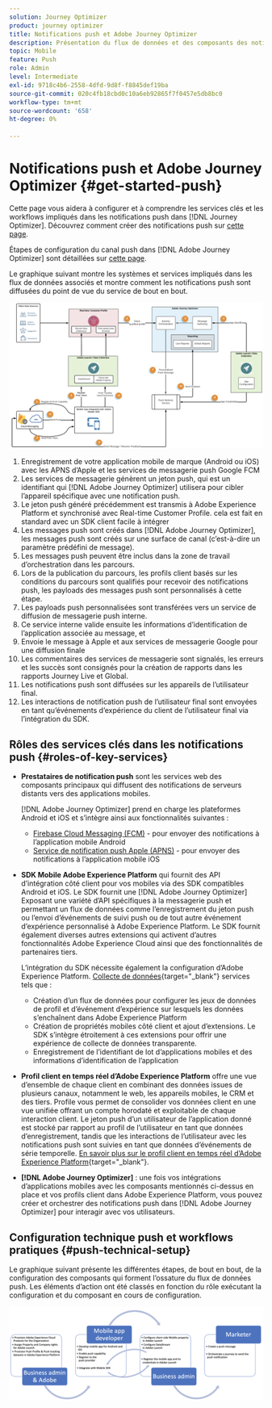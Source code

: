```yaml
---
solution: Journey Optimizer
product: journey optimizer
title: Notifications push et Adobe Journey Optimizer
description: Présentation du flux de données et des composants des notifications push
topic: Mobile
feature: Push
role: Admin
level: Intermediate
exl-id: 9718c4b6-2558-4dfd-9d8f-f8845def19ba
source-git-commit: 020c4fb18cbd0c10a6eb92865f7f0457e5db8bc0
workflow-type: tm+mt
source-wordcount: '658'
ht-degree: 0%

---
```


# Notifications push et Adobe Journey Optimizer {#get-started-push}

Cette page vous aidera à configurer et à comprendre les services clés et les workflows impliqués dans les notifications push dans [!DNL Journey Optimizer]. Découvrez comment créer des notifications push sur [cette page](create-push.md).

Étapes de configuration du canal push dans [!DNL Adobe Journey Optimizer] sont détaillées sur [cette page](push-configuration.md).

Le graphique suivant montre les systèmes et services impliqués dans les flux de données associés et montre comment les notifications push sont diffusées du point de vue du service de bout en bout.

![](assets/push-flow.png)

1. Enregistrement de votre application mobile de marque (Android ou iOS) avec les APNS d’Apple et les services de messagerie push Google FCM
1. Les services de messagerie génèrent un jeton push, qui est un identifiant qui [!DNL Adobe Journey Optimizer] utilisera pour cibler l’appareil spécifique avec une notification push.
1. Le jeton push généré précédemment est transmis à Adobe Experience Platform et synchronisé avec Real-time Customer Profile. cela est fait en standard avec un SDK client facile à intégrer
1. Les messages push sont créés dans [!DNL Adobe Journey Optimizer], les messages push sont créés sur une surface de canal (c’est-à-dire un paramètre prédéfini de message).
1. Les messages push peuvent être inclus dans la zone de travail d’orchestration dans les parcours.
1. Lors de la publication du parcours, les profils client basés sur les conditions du parcours sont qualifiés pour recevoir des notifications push, les payloads des messages push sont personnalisés à cette étape.
1. Les payloads push personnalisées sont transférées vers un service de diffusion de messagerie push interne.
1. Ce service interne valide ensuite les informations d’identification de l’application associée au message, et
1. Envoie le message à Apple et aux services de messagerie Google pour une diffusion finale
1. Les commentaires des services de messagerie sont signalés, les erreurs et les succès sont consignés pour la création de rapports dans les rapports Journey Live et Global.
1. Les notifications push sont diffusées sur les appareils de l’utilisateur final.
1. Les interactions de notification push de l’utilisateur final sont envoyées en tant qu’événements d’expérience du client de l’utilisateur final via l’intégration du SDK.

## Rôles des services clés dans les notifications push {#roles-of-key-services}

* **Prestataires de notification push** sont les services web des composants principaux qui diffusent des notifications de serveurs distants vers des applications mobiles.

   [!DNL Adobe Journey Optimizer]  prend en charge les plateformes Android et iOS et s’intègre ainsi aux fonctionnalités suivantes :
   * [Firebase Cloud Messaging (FCM)](https://firebase.google.com/docs/cloud-messaging) - pour envoyer des notifications à l’application mobile Android
   * [Service de notification push Apple (APNS)](https://developer.apple.com/library/archive/documentation/NetworkingInternet/Conceptual/RemoteNotificationsPG/APNSOverview.html) - pour envoyer des notifications à l’application mobile iOS

* **SDK Mobile Adobe Experience Platform** qui fournit des API d’intégration côté client pour vos mobiles via des SDK compatibles Android et iOS. Le SDK fournit une [!DNL Adobe Journey Optimizer] Exposant une variété d’API spécifiques à la messagerie push et permettant un flux de données comme l’enregistrement du jeton push ou l’envoi d’événements de suivi push ou de tout autre événement d’expérience personnalisé à Adobe Experience Platform. Le SDK fournit également diverses autres extensions qui activent d’autres fonctionnalités Adobe Experience Cloud ainsi que des fonctionnalités de partenaires tiers.

   L’intégration du SDK nécessite également la configuration d’Adobe Experience Platform. [Collecte de données](https://experienceleague.adobe.com/docs/experience-platform/tags/home.html){target=&quot;_blank&quot;} services tels que :

   * Création d’un flux de données pour configurer les jeux de données de profil et d’événement d’expérience sur lesquels les données s’enchaînent dans Adobe Experience Platform
   * Création de propriétés mobiles côté client et ajout d’extensions. Le SDK s’intègre étroitement à ces extensions pour offrir une expérience de collecte de données transparente.
   * Enregistrement de l’identifiant de lot d’applications mobiles et des informations d’identification de l’application

* **Profil client en temps réel d’Adobe Experience Platform**  offre une vue d’ensemble de chaque client en combinant des données issues de plusieurs canaux, notamment le web, les appareils mobiles, le CRM et des tiers. Profile vous permet de consolider vos données client en une vue unifiée offrant un compte horodaté et exploitable de chaque interaction client. Le jeton push d’un utilisateur de l’application donné est stocké par rapport au profil de l’utilisateur en tant que données d’enregistrement, tandis que les interactions de l’utilisateur avec les notifications push sont suivies en tant que données d’événements de série temporelle. [En savoir plus sur le profil client en temps réel d’Adobe Experience Platform](https://experienceleague.adobe.com/docs/experience-platform/profile/home.html){target=&quot;_blank&quot;}.

* **[!DNL Adobe Journey Optimizer]** : une fois vos intégrations d’applications mobiles avec les composants mentionnés ci-dessus en place et vos profils client dans Adobe Experience Platform, vous pouvez créer et orchestrer des notifications push dans [!DNL Adobe Journey Optimizer] pour interagir avec vos utilisateurs.

## Configuration technique push et workflows pratiques {#push-technical-setup}

Le graphique suivant présente les différentes étapes, de bout en bout, de la configuration des composants qui forment l’ossature du flux de données push. Les éléments d’action ont été classés en fonction du rôle exécutant la configuration et du composant en cours de configuration.

![](assets/user-flow.png)
